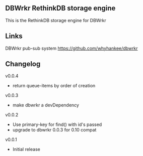## DBWrkr RethinkDB storage engine

This is the RethinkDB storage engine for DBWrkr


## Links

DBWrkr pub-sub system <https://github.com/whyhankee/dbwrkr>


## Changelog

v0.0.4
* return queue-items by order of creation

v0.0.3
* make dbwrkr a devDependency

v0.0.2
* Use primary-key for find() with id's passed
* upgrade to dbwrkr 0.0.3 for 0.10 compat

v0.0.1
* Initial release
